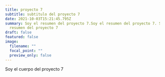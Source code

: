 ```yaml
---
title: proyecto 7
subtitle: subtitulo del proyecto 7
date: 2021-10-03T15:21:45.795Z
summary: Soy el resumen del proyecto 7.Soy el resumen del proyecto 7. Soy el
  resumen del proyecto 7
draft: false
featured: false
image:
  filename: ""
  focal_point: ""
  preview_only: false
---
```

Soy el cuerpo del proyecto 7
